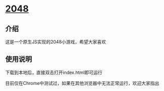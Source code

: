 [2048](https://gitee.com/zbn74110_0/z2048)
===
介绍
---
这是一个原生JS实现的2048小游戏，希望大家喜欢

使用说明
---
下载到本地后，直接双击打开index.html即可运行

目前仅在Chrome中测试过，如果在其他浏览器中无法正常运行，欢迎大家指出
